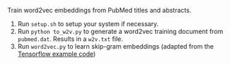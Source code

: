 Train word2vec embeddings from PubMed titles and abstracts.

1. Run `setup.sh` to setup your system if necessary.
2. Run `python to_w2v.py` to generate a word2vec training document from `pubmed.dat`. Results in a `w2v.txt` file.
3. Run `word2vec.py` to learn skip-gram embeddings (adapted from the [Tensorflow example code](https://github.com/tensorflow/models/blob/master/tutorials/embedding/))
